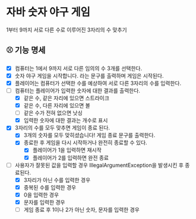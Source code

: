 # 자바 숫자 야구 게임
 1부터 9까지 서로 다른 수로 이루어진 3자리의 수 맞추기
## ⚾️ 기능 명세
- [x] 컴퓨터는 1에서 9까지 서로 다른 임의의 수 3개를 선택한다.
- [x] 숫자 야구 게임을 시작합니다. 라는 문구를 출력하며 게임은 시작된다.
- [x] 플레이어는 컴퓨터가 선택한 수를 예상하여 서로 다른 3자리의 수를 입력한다.
- [ ] 컴퓨터는 플레이어가 입력한 숫자에 대한 결과를 출력한다.
    - [x] 같은 수, 같은 자리에 있으면 스트라이크
    - [x] 같은 수, 다른 자리에 있으면 볼
    - [ ] 같은 수가 전혀 없으면 낫싱
    - [x] 입력한 숫자에 대한 결과는 개수로 표시
- [x] 3자리의 수를 모두 맞추면 게임이 종료 된다.
    - [x] 3개의 숫자를 모두 맞히셨습니다! 게임 종료 문구를 출력한다.
    - [x] 종료한 후 게임을 다시 시작하거나 완전히 종료할 수 있다.
        - [x] 플레이어가 1을 입력하면 재시작
        - [x] 플레이어가 2를 입력하면 완전 종료
- [ ] 사용자가 잘못된 값을 입력할 경우 IllegalArgumentException을 발생시킨 후 종료된다.
    - [x] 3자리가 아닌 수를 입력한 경우
    - [x] 중복된 수를 입력한 경우
    - [x] 0을 입력한 경우
    - [x] 문자를 입력한 경우
    - [ ] 게임 종료 후 1이나 2가 아닌 숫자, 문자를 입력한 경우